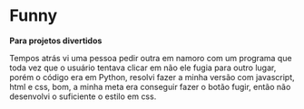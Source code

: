 # Funny

**Para projetos divertidos**

Tempos atrás vi uma pessoa pedir outra em namoro com um programa que toda vez que o usuário tentava clicar em não ele fugia para outro lugar, porém o código era em Python, resolvi fazer a minha versão com javascript, html e css, bom, a minha meta era conseguir fazer o botão fugir, então não desenvolvi o suficiente o estilo em css.
